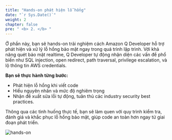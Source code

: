 ```yaml
---
title: "Hands-on phát hiện lỗ hổng"
date: "`r Sys.Date()`"
weight: 2
chapter: false
pre: " <b> 2. </b> "
---
```


Ở phần này, bạn sẽ hands-on trải nghiệm cách Amazon Q Developer hỗ trợ phát hiện và xử lý lỗ hổng bảo mật ngay trong quá trình lập trình. Với khả năng quét bảo mật realtime, Q Developer tự động nhận diện các vấn đề phổ biến như SQL injection, open redirect, path traversal, privilege escalation, và lộ thông tin AWS credentials.

**Bạn sẽ thực hành từng bước:**

- Phát hiện lỗ hổng khi viết code
- Hiểu nguyên nhân và mức độ nghiêm trọng
- Nhận đề xuất sửa lỗi tự động, tuân thủ các industry security best practices.

Thông qua các tình huống thực tế, bạn sẽ làm quen với quy trình kiểm tra, đánh giá và khắc phục lỗ hổng bảo mật, giúp code an toàn hơn ngay từ giai đoạn phát triển.

![hands-on](/images/1/hands-on.png?width=90pc)
